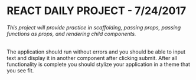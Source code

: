 # REACT DAILY PROJECT - 7/24/2017

###### This project will provide practice in scaffolding, passing props, passing functions as props, and rendering child components.

The application should run without errors and you should be able to input text and display it in another component after clicking submit. After all functionality is complete you should stylize your application in a theme that you see fit.
